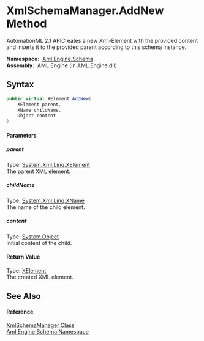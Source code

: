 XmlSchemaManager.AddNew Method
==============================
AutomationML 2.1 APICreates a new Xml-Element with the provided content and inserts it to the provided parent according to this schema instance.

  **Namespace:**  [Aml.Engine.Schema][1]  
  **Assembly:**  AML.Engine (in AML.Engine.dll)

Syntax
------

```csharp
public virtual XElement AddNew(
	XElement parent,
	XName childName,
	Object content
)
```

#### Parameters

##### *parent*
Type: [System.Xml.Linq.XElement][2]  
The parent XML element.

##### *childName*
Type: [System.Xml.Linq.XName][3]  
The name of the child element.

##### *content*
Type: [System.Object][4]  
Initial content of the child.

#### Return Value
Type: [XElement][2]  
The created XML element.

See Also
--------

#### Reference
[XmlSchemaManager Class][5]  
[Aml.Engine.Schema Namespace][1]  

[1]: ../README.md
[2]: https://docs.microsoft.com/dotnet/api/system.xml.linq.xelement
[3]: https://docs.microsoft.com/dotnet/api/system.xml.linq.xname
[4]: https://docs.microsoft.com/dotnet/api/system.object
[5]: README.md
[6]: https://www.automationml.org
[7]: ../../icons/logoShade.png